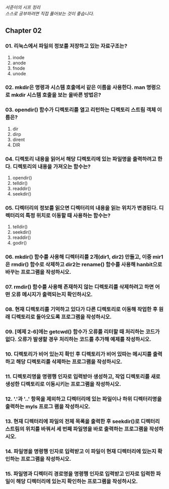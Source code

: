 ###### 서준이의 시프 정리 <br> 스스로 공부하려면 직접 풀어보는 것이 좋습니다.

## Chapter 02

### 01. 리눅스에서 파일의 정보를 저장하고 있는 자료구조는?
1. inode
2. anode
3. fnode
4. unode

### 02. mkdir은 명령과 시스템 호출에서 같은 이름을 사용한다. man 명령으로 mkdir 시스템 호출을 보는 올바른 방법은?

### 03. opendir() 함수가 디렉토리를 열고 리턴하는 디렉토리 스트림 객체 이름은?
1. dir
2. dirp
3. dirent
4. DIR

### 04. 디렉토리 내용을 읽어서 해당 디렉토리에 있는 파일명을 출력하려고 한다. 디렉토리의 내용을 가져오는 함수는?
1. opendir()
2. telldir()
3. readdir()
4. seekdir()

### 05. 디렉터리의 정보를 읽으면 디렉터리의 내용을 읽는 위치가 변경된다. 디렉터리의 특정 위치로 이동할 때 사용하는 함수는?
1. telldir()
2. seekdir()
3. readdir()
4. godir()

### 06. mkdir() 함수를 사용해 디렉터리를 2개(dir1, dir2) 만들고, 이중 mir1은 rmdir() 함수로 삭제하고 dir2는 rename() 함수를 사용해 hanbit으로 바꾸는 프로그램을 작성하시오.


### 07. rmdir() 함수를 사용해 존재하지 않는 디렉토리를 삭제하려고 하면 어떤 오류 메시지가 출력되는지 확인하시오.

### 08. 현재 디렉토리를 기억하고 있다가 다른 디렉토리로 이동해 작업한 후 원래 디렉토리로 돌아오도록 프로그램을 작성하시오.

### 09. [예제 2-6]에는 getcwd() 함수가 오류를 리터할 때 처리하는 코드가 없다. 오류가 발생할 경우 처리하는 코드를 추가해 예제를 작성하시오.

### 10. 디렉토리가 비어 있는지 확인 후 디렉토리가 비어 있따는 메시지를 출력하고 해당 디렉토리를 삭제하는 프로그램을 작성하시오.

### 11. 디렉토리명을 명령행 인자로 입력받아 생성하고, 작업 디렉토리를 새로 생성한 디렉토리로 이동시키는 프로그램을 작성하시오.

### 12. '.'과 '..' 항목을 제외하고 디렉터리에 있는 파일이나 하위 디렉터리명을 출력하는 myls 프로그 램을 작성하시오.

### 13. 현재 디렉터리에 파일의 전체 목록을 출력한 후 seekdir()로 디렉터리 스트림의 위치를 바꿔서 세 번째 파일명을 바로 출력하는 프로그램을 작성하시오.

### 14. 파일명을 명령행 인자로 입력받고 이 파일이 현재 디렉터리에 있는지 확인하는 프로그램을 작성하시오.

### 15. 파일명과 디렉터리 경로명을 명령행 인자로 입력받고 인자로 입력한 파일이 해당 디렉터리에 있는지 확인하는 프로그램을 작성하시오.